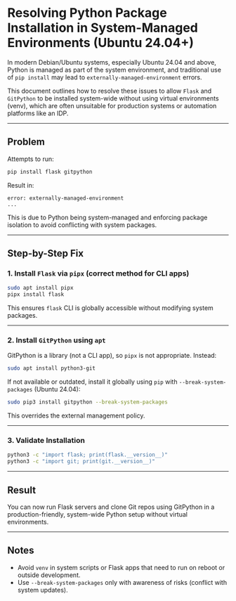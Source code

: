 # Resolving Python Package Installation in System-Managed Environments (Ubuntu 24.04+)

In modern Debian/Ubuntu systems, especially Ubuntu 24.04 and above, Python is managed as part of the system environment, and traditional use of `pip install` may lead to `externally-managed-environment` errors.

This document outlines how to resolve these issues to allow `Flask` and `GitPython` to be installed system-wide without using virtual environments (venv), which are often unsuitable for production systems or automation platforms like an IDP.

---

## Problem

Attempts to run:

```bash
pip install flask gitpython
```

Result in:

```
error: externally-managed-environment
...
```

This is due to Python being system-managed and enforcing package isolation to avoid conflicting with system packages.

---

## Step-by-Step Fix

### 1. Install `Flask` via `pipx` (correct method for CLI apps)

```bash
sudo apt install pipx
pipx install flask
```

This ensures `flask` CLI is globally accessible without modifying system packages.

---

### 2. Install `GitPython` using `apt`

GitPython is a library (not a CLI app), so `pipx` is not appropriate. Instead:

```bash
sudo apt install python3-git
```

If not available or outdated, install it globally using `pip` with `--break-system-packages` (Ubuntu 24.04):

```bash
sudo pip3 install gitpython --break-system-packages
```

This overrides the external management policy.

---

### 3. Validate Installation

```bash
python3 -c "import flask; print(flask.__version__)"
python3 -c "import git; print(git.__version__)"
```

---

## Result

You can now run Flask servers and clone Git repos using GitPython in a production-friendly, system-wide Python setup without virtual environments.

---

## Notes

- Avoid `venv` in system scripts or Flask apps that need to run on reboot or outside development.
- Use `--break-system-packages` only with awareness of risks (conflict with system updates).
